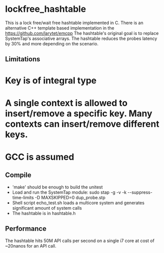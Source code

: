 # lockfree_hashtable

This is a lock free/wait free hashtable implemented in C. There is an alternative C++ template based 
implementation in the https://github.com/larytet/emcpp
The hashtable's original goal is to replace SystemTap's associative arrays. The hashtable reduces the 
probes latency by 30% and more depending on the scenario.

## Limitations   

#  Key is of integral type
#  A single context is allowed to insert/remove a specific key. Many contexts can insert/remove different keys.
#  GCC is assumed 
 
## Compile

* 'make' should be enough to build the unitest
*  Load and run the SystemTap module: sudo stap -g -v -k --suppress-time-limits -D MAXSKIPPED=0  dup_probe.stp 
*  Shell script echo_test.sh loads a multicore system and generates significant amount of system calls
*  The hashtable is in hashtable.h


## Performance

The hashtable hits 50M API calls per second on a single i7 core at cost of ~20nanos for an API call.